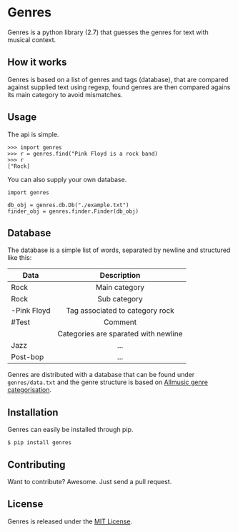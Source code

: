 # Genres
Genres is a python library (2.7) that guesses the genres for text with musical context.

## How it works
Genres is based on a list of genres and tags (database), that are compared against supplied text using regexp, found genres are then compared agains its main category to avoid mismatches.

## Usage

The api is simple.

    >>> import genres
    >>> r = genres.find("Pink Floyd is a rock band)
    >>> r
    ["Rock]

You can also supply your own database.

    import genres

    db_obj = genres.db.Db("./example.txt")
    finder_obj = genres.finder.Finder(db_obj)


## Database

The database is a simple list of words, separated by newline and structured like this:

|Data|Description|
|-------------|:-------------:|
|Rock|Main category|
|Rock|Sub category|
|-Pink Floyd|Tag associated to category rock|
|#Test|Comment|
||Categories are sparated with newline|
|Jazz|...|
|Post-bop|...|

Genres are distributed with a database that can be found under `genres/data.txt` and the genre structure is based on [Allmusic genre categorisation](http://en.wikipedia.org/wiki/List_of_popular_music_genres).


## Installation
Genres can easily be installed through pip.

    $ pip install genres


## Contributing

Want to contribute? Awesome. Just send a pull request.


## License

Genres is released under the [MIT License](http://www.opensource.org/licenses/MIT).
